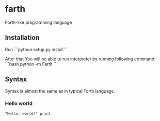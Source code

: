 farth
=====

Forth-like programming language

## Installation ##
<p>
	Run ```python setup.py install```
	<p>
		After that You will be able to run interpreter by running following command:
		```bash
		python -m Farth
		```
	</p>
</p>

## Syntax ##
Syntax is almost the same as in typical Forth language.

### Hello world ###
```forth
"Hello, world!" print
```
